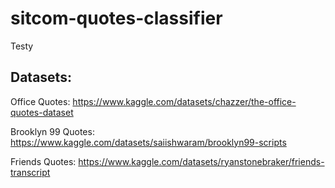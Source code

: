 # sitcom-quotes-classifier

Testy

## Datasets:
Office Quotes: https://www.kaggle.com/datasets/chazzer/the-office-quotes-dataset 

Brooklyn 99 Quotes: https://www.kaggle.com/datasets/saiishwaram/brooklyn99-scripts

Friends Quotes: https://www.kaggle.com/datasets/ryanstonebraker/friends-transcript
